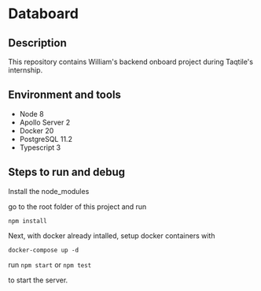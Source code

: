 # Databoard

## Description

This repository contains William's backend onboard project during Taqtile's internship.

## Environment and tools

* Node 8
* Apollo Server 2
* Docker 20
* PostgreSQL 11.2
* Typescript 3

## Steps to run and debug

Install the node_modules

go to the root folder of this project and run

```npm install```

Next, with docker already intalled, setup docker containers with

```docker-compose up -d```

run ```npm start``` or ```npm test```

to start the server.

